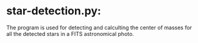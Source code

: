 # star-detection.py:
  The program is used for detecting and calculting the center of masses for all the detected stars in a FITS astronomical photo.
  
